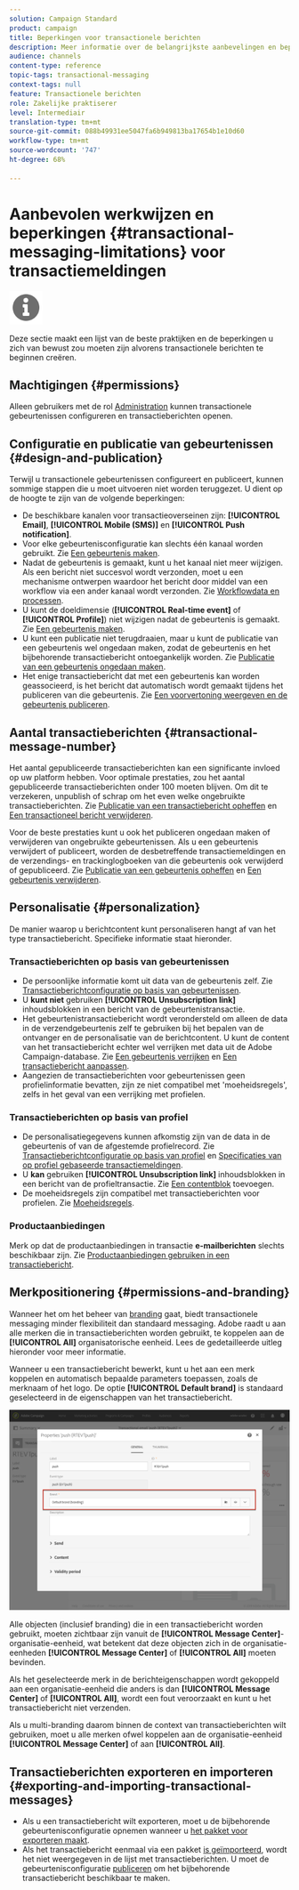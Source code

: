 ```yaml
---
solution: Campaign Standard
product: campaign
title: Beperkingen voor transactionele berichten
description: Meer informatie over de belangrijkste aanbevelingen en beperkingen met betrekking tot transactieberichten in Adobe Campaign Standard.
audience: channels
content-type: reference
topic-tags: transactional-messaging
context-tags: null
feature: Transactionele berichten
role: Zakelijke praktiserer
level: Intermediair
translation-type: tm+mt
source-git-commit: 088b49931ee5047fa6b949813ba17654b1e10d60
workflow-type: tm+mt
source-wordcount: '747'
ht-degree: 68%

---
```



# Aanbevolen werkwijzen en beperkingen {#transactional-messaging-limitations} voor transactiemeldingen

<img src="assets/do-not-localize/icon_concepts.svg" width="60px">

Deze sectie maakt een lijst van de beste praktijken en de beperkingen u zich van bewust zou moeten zijn alvorens transactionele berichten te beginnen creëren.

<!--For more on transactional messages, including on how to configure and create them, see [Getting started with transactional messaging](../../channels/using/getting-started-with-transactional-msg.md).-->

## Machtigingen {#permissions}

Alleen gebruikers met de rol [Administration](../../administration/using/users-management.md#functional-administrators) kunnen transactionele gebeurtenissen configureren en transactieberichten openen.

## Configuratie en publicatie van gebeurtenissen {#design-and-publication}

Terwijl u transactionele gebeurtenissen configureert en publiceert, kunnen sommige stappen die u moet uitvoeren niet worden teruggezet. U dient op de hoogte te zijn van de volgende beperkingen:

* De beschikbare kanalen voor transactieoverseinen zijn: **[!UICONTROL Email]**, **[!UICONTROL Mobile (SMS)]** en **[!UICONTROL Push notification]**.
* Voor elke gebeurtenisconfiguratie kan slechts één kanaal worden gebruikt. Zie [Een gebeurtenis maken](../../channels/using/configuring-transactional-event.md#creating-an-event).
* Nadat de gebeurtenis is gemaakt, kunt u het kanaal niet meer wijzigen. Als een bericht niet succesvol wordt verzonden, moet u een mechanisme ontwerpen waardoor het bericht door middel van een workflow via een ander kanaal wordt verzonden. Zie [Workflowdata en processen](../../automating/using/get-started-workflows.md).
* U kunt de doeldimensie (**[!UICONTROL Real-time event]** of **[!UICONTROL Profile]**) niet wijzigen nadat de gebeurtenis is gemaakt. Zie [Een gebeurtenis maken](../../channels/using/configuring-transactional-event.md#creating-an-event).
* U kunt een publicatie niet terugdraaien, maar u kunt de publicatie van een gebeurtenis wel ongedaan maken, zodat de gebeurtenis en het bijbehorende transactiebericht ontoegankelijk worden. Zie [Publicatie van een gebeurtenis ongedaan maken](../../channels/using/publishing-transactional-event.md#unpublishing-an-event).
* Het enige transactiebericht dat met een gebeurtenis kan worden geassocieerd, is het bericht dat automatisch wordt gemaakt tijdens het publiceren van die gebeurtenis. Zie [Een voorvertoning weergeven en de gebeurtenis publiceren](../../channels/using/publishing-transactional-event.md#previewing-and-publishing-the-event).

## Aantal transactieberichten {#transactional-message-number}

Het aantal gepubliceerde transactieberichten kan een significante invloed op uw platform hebben. Voor optimale prestaties, zou het aantal gepubliceerde transactieberichten onder 100 moeten blijven. Om dit te verzekeren, unpublish of schrap om het even welke ongebruikte transactieberichten. Zie [Publicatie van een transactiebericht opheffen](../../channels/using/publishing-transactional-message.md#unpublishing-a-transactional-message) en [Een transactioneel bericht verwijderen](../../channels/using/publishing-transactional-message.md#deleting-a-transactional-message).

Voor de beste prestaties kunt u ook het publiceren ongedaan maken of verwijderen van ongebruikte gebeurtenissen. Als u een gebeurtenis verwijdert of publiceert, worden de desbetreffende transactiemeldingen en de verzendings- en trackinglogboeken van die gebeurtenis ook verwijderd of gepubliceerd. Zie [Publicatie van een gebeurtenis opheffen](../../channels/using/publishing-transactional-event.md#unpublishing-an-event) en [Een gebeurtenis verwijderen](../../channels/using/publishing-transactional-event.md#deleting-an-event).

## Personalisatie {#personalization}

De manier waarop u berichtcontent kunt personaliseren hangt af van het type transactiebericht. Specifieke informatie staat hieronder.

### Transactieberichten op basis van gebeurtenissen

* De persoonlijke informatie komt uit data van de gebeurtenis zelf. Zie [Transactieberichtconfiguratie op basis van gebeurtenissen](../../channels/using/configuring-transactional-event.md#event-based-transactional-messages).
* U **kunt niet** gebruiken **[!UICONTROL Unsubscription link]** inhoudsblokken in een bericht van de gebeurtenistransactie.
* Het gebeurtenistransactiebericht wordt verondersteld om alleen de data in de verzendgebeurtenis zelf te gebruiken bij het bepalen van de ontvanger en de personalisatie van de berichtcontent. U kunt de content van het transactiebericht echter wel verrijken met data uit de Adobe Campaign-database. Zie [Een gebeurtenis verrijken](../../channels/using/configuring-transactional-event.md#enriching-the-transactional-message-content) en [Een transactiebericht aanpassen](../../channels/using/editing-transactional-message.md#personalizing-a-transactional-message).
* Aangezien de transactieberichten voor gebeurtenissen geen profielinformatie bevatten, zijn ze niet compatibel met &#39;moeheidsregels&#39;, zelfs in het geval van een verrijking met profielen.

### Transactieberichten op basis van profiel

* De personalisatiegegevens kunnen afkomstig zijn van de data in de gebeurtenis of van de afgestemde profielrecord. Zie [Transactieberichtconfiguratie op basis van profiel](../../channels/using/configuring-transactional-event.md#profile-based-transactional-messages) en [Specificaties van op profiel gebaseerde transactiemeldingen](../../channels/using/editing-transactional-message.md#profile-transactional-message-specificities).
* U **kan** gebruiken **[!UICONTROL Unsubscription link]** inhoudsblokken in een bericht van de profieltransactie. Zie [Een contentblok](../../designing/using/personalization.md#adding-a-content-block) toevoegen.
* De moeheidsregels zijn compatibel met transactieberichten voor profielen. Zie [Moeheidsregels](../../sending/using/fatigue-rules.md).

### Productaanbiedingen

Merk op dat de productaanbiedingen in transactie **e-mailberichten** slechts beschikbaar zijn. Zie [Productaanbiedingen gebruiken in een transactiebericht](../../designing/using/using-product-listings.md).

## Merkpositionering {#permissions-and-branding}

Wanneer het om het beheer van [branding](../../administration/using/branding.md) gaat, biedt transactionele messaging minder flexibiliteit dan standaard messaging. Adobe raadt u aan alle merken die in transactieberichten worden gebruikt, te koppelen aan de **[!UICONTROL All]** organisatorische eenheid[](../../administration/using/organizational-units.md). Lees de gedetailleerde uitleg hieronder voor meer informatie.

Wanneer u een transactiebericht bewerkt, kunt u het aan een merk koppelen en automatisch bepaalde parameters toepassen, zoals de merknaam of het logo. De optie **[!UICONTROL Default brand]** is standaard geselecteerd in de eigenschappen van het transactiebericht.

![](assets/message-center_branding.png)

Alle objecten (inclusief branding) die in een transactiebericht worden gebruikt, moeten zichtbaar zijn vanuit de **[!UICONTROL Message Center]**-organisatie-eenheid, wat betekent dat deze objecten zich in de organisatie-eenheden **[!UICONTROL Message Center]** of **[!UICONTROL All]** moeten bevinden.

Als het geselecteerde merk in de berichteigenschappen wordt gekoppeld aan een organisatie-eenheid die anders is dan **[!UICONTROL Message Center]** of **[!UICONTROL All]**, wordt een fout veroorzaakt en kunt u het transactiebericht niet verzenden.

Als u multi-branding daarom binnen de context van transactieberichten wilt gebruiken, moet u alle merken ofwel koppelen aan de organisatie-eenheid **[!UICONTROL Message Center]** of aan **[!UICONTROL All]**.

## Transactieberichten exporteren en importeren {#exporting-and-importing-transactional-messages}

* Als u een transactiebericht wilt exporteren, moet u de bijbehorende gebeurtenisconfiguratie opnemen wanneer u [het pakket voor exporteren maakt](../../automating/using/managing-packages.md#creating-a-package).
* Als het transactiebericht eenmaal via een pakket [is geïmporteerd](../../automating/using/managing-packages.md#importing-a-package), wordt het niet weergegeven in de lijst met transactieberichten. U moet de gebeurtenisconfiguratie [publiceren](../../channels/using/publishing-transactional-event.md) om het bijbehorende transactiebericht beschikbaar te maken.
